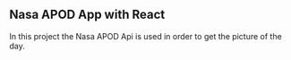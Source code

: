## Nasa APOD App with React

In this project the Nasa APOD Api is used in order to get the picture of the day. 


